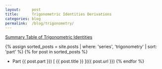 ```yaml
---
layout:     post
title:      Trigonometric Identities Derivations
categories: blog
permalink:  /blog/trigonometry/
---
```


[Summary Table of Trigonometric Identities](/blog/trigonometry/table-of-trig-identities)

{% assign sorted_posts = site.posts | where: 'series', 'trigonometry' | sort: 'part' %}
{% for post in sorted_posts %}
  * Part {{ post.part }}) [ {{ post.title }} ]({{ post.url }})
{% endfor %}